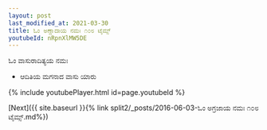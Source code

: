 ```yaml
---
layout: post
last_modified_at: 2021-03-30
title: ಓಂ ಅಣ್ಣಾದಾಯ ನಮಃ ೧೦೮ ಟೈಮ್ಸ್
youtubeId: nRpnXlMW5DE
---
```

 
 
 ಓಂ ವಾಸುರಾದಿತ್ಯಯ ನಮಃ  
 
 -  ಆದಿತಿಯ ಮಗನಾದ ವಾಸು ಯಾರು 
 
  
 
  
 
 
 
 
 
 


{% include youtubePlayer.html id=page.youtubeId %}
 
[Next]({{ site.baseurl }}{% link  split2/_posts/2016-06-03-ಓಂ ಅಗ್ರಜಾಯ ನಮಃ ೧೦೮ ಟೈಮ್ಸ್.md%})
 
